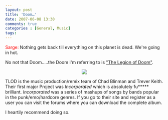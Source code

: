 ```yaml
---
layout: post
title: 'Doom…'
date: 2007-06-08 13:30
comments: true
categories : [General, Music]
tags:
---
```

<font color="red">Sarge:</font> Nothing gets back till everything on this planet is dead. We're going in hot.

No not that Doom.....the Doom I'm referring to is <a href="http://www.the-legion-of-doom.com/">"The Legion of Doom"</a>.

<center>
<img src="/images/TLOD.jpg"/>
</center>

TLOD is the music production/remix team of Chad Blinman and Trever Keith. Their first major Project was <i>Incorporated</i> which is absolutely fu***** brilliant. <i>Incorporated</i> was a series of mashups of songs by bands popular in the punk/emo/hardcore genres. If you go to their site and register as a user you can visit the forums where you can download the complete album.

I heartily recommend doing so.


